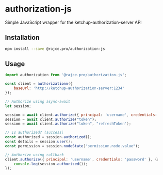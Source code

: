 # authorization-js
Simple JavaScript wrapper for the ketchup-authorization-server API

## Installation
```bash
npm install --save @rajce.pro/authorization-js
```

## Usage
```javascript
import authorization from '@rajce.pro/authorization-js';

const client = authorizationn({
    baseUrl: 'http://ketchup-authorization-server:1234'
});

// Authorize using async-await
let session;

session = await client.authorize({ principal: 'username', credentials: 'password' });
session = await client.authorize("token");
session = await client.authorize("token", "refreshToken");

// Is authorized? (success)
const authorized = session.authorized();
const details = session.user();
const permission = session.nodeState("permission.node.value");

// Authorize using callback
client.authorize({ principal: 'username', credentials: 'password' }, (session) => {
    console.log(session.authorized());
});
```
